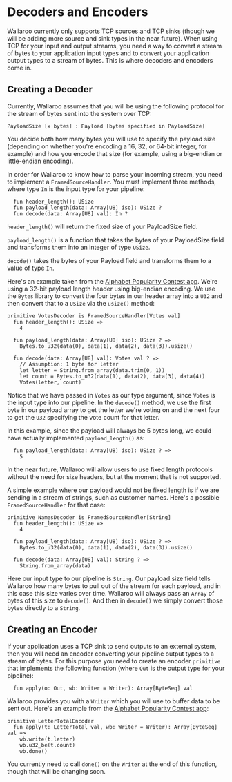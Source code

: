 # Decoders and Encoders

Wallaroo currently only supports TCP sources and TCP sinks (though
we will be adding more source and sink types in the near future).
When using TCP for your input and output streams, you need a way
to convert a stream of bytes to your application input types and 
to convert your application output types to a stream of bytes. This
is where decoders and encoders come in. 

## Creating a Decoder

Currently, Wallaroo assumes that you will be using the following
protocol for the stream of bytes sent into the system over TCP:

``` 
PayloadSize [x bytes] : Payload [bytes specified in PayloadSize]
```

You decide both how many bytes you will use to specify the payload
size (depending on whether you're encoding a 16, 32, or 64-bit 
integer, for example) and how you encode that size (for example,
using a big-endian or little-endian encoding).  

In order for Wallaroo to know how to parse your incoming stream,
you need to implement a `FramedSourceHandler`. You must implement
three methods, where type `In` is the input type for your pipeline:

```
  fun header_length(): USize
  fun payload_length(data: Array[U8] iso): USize ?
  fun decode(data: Array[U8] val): In ?
```

`header_length()` will return the fixed size of your PayloadSize
field. 

`payload_length()` is a function that takes the bytes of your PayloadSize 
field and transforms them into an integer of type `USize`.

`decode()` takes the bytes of your Payload field and transforms them to
a value of type `In`.

Here's an example taken from the [Alphabet Popularity Contest app](...).
We're using a 32-bit payload length header using big-endian encoding.
We use the `Bytes` library to convert the four bytes in our header
array into a `U32` and then convert that to a `USize` via the `usize()`
method:

```
primitive VotesDecoder is FramedSourceHandler[Votes val]
  fun header_length(): USize =>
    4

  fun payload_length(data: Array[U8] iso): USize ? =>
    Bytes.to_u32(data(0), data(1), data(2), data(3)).usize()

  fun decode(data: Array[U8] val): Votes val ? =>
    // Assumption: 1 byte for letter
    let letter = String.from_array(data.trim(0, 1))
    let count = Bytes.to_u32(data(1), data(2), data(3), data(4))
    Votes(letter, count)
```

Notice that we have passed in `Votes` as our type argument, since
`Votes` is the input type into our pipeline. In the `decode()` method, 
we use the first byte in our payload array to get the letter we're voting
on and the next four to get the `U32` specifying the vote count for that
letter. 

In this example, since the payload will always be 5 bytes long, we could have actually implemented `payload_length()` as:

```
  fun payload_length(data: Array[U8] iso): USize ? =>
    5
```

In the near future, Wallaroo will allow users to use fixed length protocols without the need for size headers, but at the moment that is not supported.

A simple example where our payload would not be fixed length is if we are
sending in a stream of strings, such as customer names. Here's a
possible `FramedSourceHandler` for that case:

```
primitive NamesDecoder is FramedSourceHandler[String]
  fun header_length(): USize =>
    4

  fun payload_length(data: Array[U8] iso): USize ? =>
    Bytes.to_u32(data(0), data(1), data(2), data(3)).usize()

  fun decode(data: Array[U8] val): String ? =>
    String.from_array(data)
```

Here our input type to our pipeline is `String`. Our payload size field
tells Wallaroo how many bytes to pull out of the stream for each payload,
and in this case this size varies over time. Wallaroo will always pass
an `Array` of bytes of this size to `decode()`. And then
in `decode()` we simply convert those bytes directly to a `String`.

## Creating an Encoder

If your application uses a TCP sink to send outputs to an external system,
then you will need an encoder converting your pipeline output types to a
stream of bytes. For this purpose you need to create an encoder `primitive`
that implements the following function (where `Out` is the output type for
your pipeline):

```
  fun apply(o: Out, wb: Writer = Writer): Array[ByteSeq] val
```

Wallaroo provides you with a `Writer` which you will use to buffer 
data to be sent out. Here's an example from the [Alphabet Popularity Contest app](...): 

```
primitive LetterTotalEncoder
  fun apply(t: LetterTotal val, wb: Writer = Writer): Array[ByteSeq] val =>
    wb.write(t.letter)
    wb.u32_be(t.count)
    wb.done()
```

You currently need to call `done()` on the `Writer` at the end of this 
function, though that will be changing soon.

 
